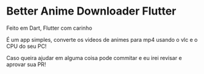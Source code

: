 # Better Anime Downloader Flutter

<text>Feito em Dart, Flutter com carinho</text>

<text>É um app simples, converte os videos de animes para mp4 usando o vlc e o CPU do seu PC!</text>

<text>Caso queira ajudar em alguma coisa pode commitar e eu irei revisar e aprovar sua PR!</text>

